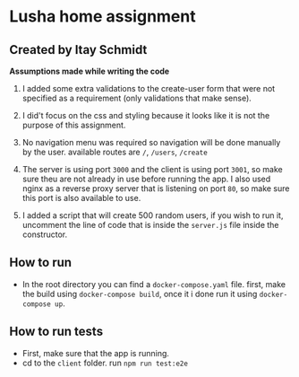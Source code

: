 # Lusha home assignment
## Created by Itay Schmidt

**Assumptions made while writing the code**

1. I added some extra validations to the create-user form that were not specified as a requirement (only validations that make sense).

2. I did't focus on the css and styling because it looks like it is not the purpose of this assignment.

3. No navigation menu was required so navigation will be done manually by the user. available routes are ```/```, ```/users```, ```/create```

4. The server is using port ```3000``` and the client is using port ```3001```, so make sure theu are not already in use before running the app. I also used nginx as a reverse proxy server that is listening on port ```80```, so make sure this port is also available to use.

5. I added a script that will create 500 random users, if you wish to run it, uncomment the line of code that is inside the ```server.js``` file inside the constructor.


## How to run

* In the root directory you can find a ```docker-compose.yaml``` file. first, make the build using ```docker-compose build```, once it i done run it using ```docker-compose up```.

## How to run tests

* First, make sure that the app is running.
* cd to the ```client``` folder. run ```npm run test:e2e```
